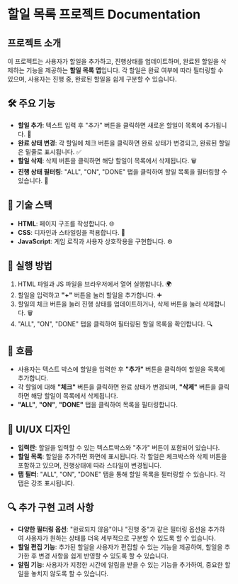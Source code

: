 # 할일 목록 프로젝트 Documentation

## 프로젝트 소개

이 프로젝트는 사용자가 할일을 추가하고, 진행상태를 업데이트하며, 완료된 할일을 삭제하는 기능을 제공하는 **할일 목록 앱**입니다. 각 할일은 완료 여부에 따라 필터링할 수 있으며, 사용자는 진행 중, 완료된 할일을 쉽게 구분할 수 있습니다.

## 🛠️ 주요 기능

- **할일 추가**: 텍스트 입력 후 "추가" 버튼을 클릭하면 새로운 할일이 목록에 추가됩니다. 📅
- **완료 상태 변경**: 각 할일에 체크 버튼을 클릭하면 완료 상태가 변경되고, 완료된 할일은 밑줄로 표시됩니다. ✅
- **할일 삭제**: 삭제 버튼을 클릭하면 해당 할일이 목록에서 삭제됩니다. 🗑️
- **진행 상태 필터링**: "ALL", "ON", "DONE" 탭을 클릭하여 할일 목록을 필터링할 수 있습니다. 🎯

## 📐 기술 스택

- **HTML**: 페이지 구조를 작성합니다. 🌐
- **CSS**: 디자인과 스타일링을 적용합니다. 🎨
- **JavaScript**: 게임 로직과 사용자 상호작용을 구현합니다. ⚙️

## 🚀 실행 방법

1. HTML 파일과 JS 파일을 브라우저에서 열어 실행합니다. 🌍
2. 할일을 입력하고 **"+"** 버튼을 눌러 할일을 추가합니다. ➕
3. 할일의 체크 버튼을 눌러 진행 상태를 업데이트하거나, 삭제 버튼을 눌러 삭제합니다. 🗑️
4. "ALL", "ON", "DONE" 탭을 클릭하여 필터링된 할일 목록을 확인합니다. 🔍

## 💬 흐름

- 사용자는 텍스트 박스에 할일을 입력한 후 **"추가"** 버튼을 클릭하여 할일을 목록에 추가합니다.
- 각 할일에 대해 **"체크"** 버튼을 클릭하면 완료 상태가 변경되며, **"삭제"** 버튼을 클릭하면 해당 할일이 목록에서 삭제됩니다.
- **"ALL"**, **"ON"**, **"DONE"** 탭을 클릭하여 목록을 필터링합니다.

## 🎨 UI/UX 디자인

- **입력란**: 할일을 입력할 수 있는 텍스트박스와 "추가" 버튼이 포함되어 있습니다.
- **할일 목록**: 할일을 추가하면 화면에 표시됩니다. 각 할일은 체크박스와 삭제 버튼을 포함하고 있으며, 진행상태에 따라 스타일이 변경됩니다.
- **탭 필터**: "ALL", "ON", "DONE" 탭을 통해 할일 목록을 필터링할 수 있습니다. 각 탭은 강조 표시됩니다.

## 🔍 추가 구현 고려 사항

- **다양한 필터링 옵션**: "완료되지 않음"이나 "진행 중"과 같은 필터링 옵션을 추가하여 사용자가 원하는 상태를 더욱 세부적으로 구분할 수 있도록 할 수 있습니다.
- **할일 편집 기능**: 추가된 할일을 사용자가 편집할 수 있는 기능을 제공하여, 할일을 추가한 후 변경 사항을 쉽게 반영할 수 있도록 할 수 있습니다.
- **알림 기능**: 사용자가 지정한 시간에 알림을 받을 수 있는 기능을 추가하여, 중요한 할일을 놓치지 않도록 할 수 있습니다.
